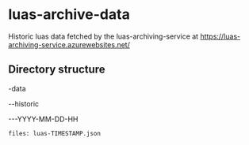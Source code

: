 # luas-archive-data
Historic luas data fetched by the luas-archiving-service at https://luas-archiving-service.azurewebsites.net/

## Directory structure
-data

--historic

---YYYY-MM-DD-HH

    files: luas-TIMESTAMP.json
    

